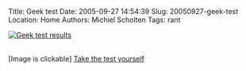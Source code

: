 Title: Geek test
Date: 2005-09-27 14:54:39
Slug: 20050927-geek-test
Location: Home
Authors: Michiel Scholten
Tags: rant

<div class="content-image"><div><a href="http://aquariusoft.org/gallery/v/screenies/various/20050919_geektest.png.html"><img src="/~mbscholt/images/content/20050919_geektest_cutout.png" alt="Geek test results" /></a></div></div>
<br style="clear: both;" />

<p>[Image is clickable] <a href="http://www.nerdtests.com/ft_cg.php">Take the test yourself</a></p>